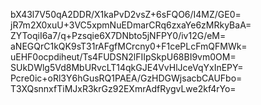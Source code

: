 bX43l7V50qA2DDR/X1kaPvD2vsZ+6sFQO6/I4MZ/GE0=
jR7m2X0xuU+3VC5xpmNuEDmarCRq6zxaYe6zMRkyBaA=
ZYToqiI6a7/q+Pzsqie6X7DNbto5jNFPY0/iv12G/eM=
aNEGQrC1kQK9sT31rAFgfMCrcny0+F1cePLcFmQFMWk=
uEHF0ocpdiheut/Ts4FUDSN2lFIIpSkpU68BI9vm0OM=
SUkDWlg5Vd8MbURvcLT14qkGJE4VvHlJceVqYxInEPY=
Pcre0ic+oRl3Y6hGusRQ1PAEA/GzHDGWjsacbCAUFbo=
T3XQsnnxfTiMJxR3krGz92EXmrAdfRygvLwe2kf4rYo=
